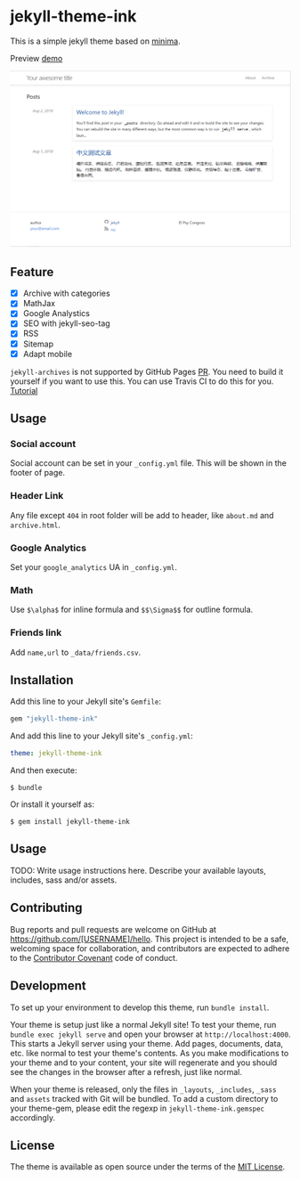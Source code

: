 # jekyll-theme-ink

This is a simple jekyll theme based on [minima](https://github.com/jekyll/minima).

Preview [demo](https://kemingy.github.io/jekyll-theme-ink/)

![](./screenshot.png)

## Feature

- [x] Archive with categories
- [x] MathJax
- [x] Google Analystics
- [x] SEO with jekyll-seo-tag
- [x] RSS
- [x] Sitemap
- [x] Adapt mobile

`jekyll-archives` is not supported by GitHub Pages [PR](https://github.com/github/pages-gem/pull/106). You need to build it yourself if you want to use this. You can use Travis CI to do this for you. [Tutorial](https://gist.github.com/kemingy/776ccc839b28c0e8c0f867cddabb0b8e)

## Usage

### Social account

Social account can be set in your `_config.yml` file. This will be shown in the footer of page.

### Header Link

Any file except `404` in root folder will be add to header, like `about.md` and `archive.html`.

### Google Analytics

Set your `google_analytics` UA in `_config.yml`.

### Math

Use `$\alpha$` for inline formula and `$$\Sigma$$` for outline formula.

### Friends link

Add `name,url` to `_data/friends.csv`.


## Installation

Add this line to your Jekyll site's `Gemfile`:

```ruby
gem "jekyll-theme-ink"
```

And add this line to your Jekyll site's `_config.yml`:

```yaml
theme: jekyll-theme-ink
```

And then execute:

    $ bundle

Or install it yourself as:

    $ gem install jekyll-theme-ink

## Usage

TODO: Write usage instructions here. Describe your available layouts, includes, sass and/or assets.

## Contributing

Bug reports and pull requests are welcome on GitHub at https://github.com/[USERNAME]/hello. This project is intended to be a safe, welcoming space for collaboration, and contributors are expected to adhere to the [Contributor Covenant](http://contributor-covenant.org) code of conduct.

## Development

To set up your environment to develop this theme, run `bundle install`.

Your theme is setup just like a normal Jekyll site! To test your theme, run `bundle exec jekyll serve` and open your browser at `http://localhost:4000`. This starts a Jekyll server using your theme. Add pages, documents, data, etc. like normal to test your theme's contents. As you make modifications to your theme and to your content, your site will regenerate and you should see the changes in the browser after a refresh, just like normal.

When your theme is released, only the files in `_layouts`, `_includes`, `_sass` and `assets` tracked with Git will be bundled.
To add a custom directory to your theme-gem, please edit the regexp in `jekyll-theme-ink.gemspec` accordingly.

## License

The theme is available as open source under the terms of the [MIT License](https://opensource.org/licenses/MIT).

